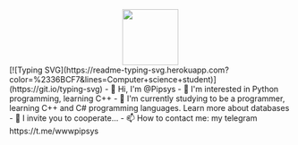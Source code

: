 <div id="header" align="center">
  <img src="https://media.giphy.com/media/M9gbBd9nbDrOTu1Mqx/giphy.gif" width="100"/>
</div>
[![Typing SVG](https://readme-typing-svg.herokuapp.com?color=%2336BCF7&lines=Computer+science+student)](https://git.io/typing-svg)
- 👋 Hi, I'm @Pipsys
- 👀 I'm interested in Python programming, learning C++
- 🌱 I'm currently studying to be a programmer, learning C++ and C# programming languages. Learn more about databases
- 💞️ I invite you to cooperate...
- 📫 How to contact me: my telegram https://t.me/wwwpipsys

<!---
Pipsys/Pipsys is a ✨ special ✨ repository because its `README.md` (this file) appears in your GitHub profile.
You can click the "Preview" link to preview your changes.
--->
